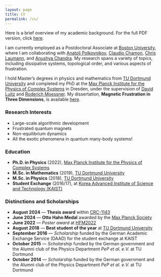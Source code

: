 ```yaml
---
layout: page
title: CV
permalink: /cv/
---
```


Here is a brief overview of my academic background. For the full PDF version, click [here](assets/cv.pdf).


I am currently employed as a Postdoctoral Associate at [Boston University](https://www.bu.edu/), where I am collaborating with [Anatoli Polkovnikov](https://www.bu.edu/eng/profile/anatoli-polkovnikov/), [Claudio Chamon](https://www.bu.edu/eng/profile/claudio-chamon/), [Chris Laumann](https://www.bu.edu/physics/profile/christopher-laumann/), and [Anushya Chandra](https://www.bu.edu/physics/profile/anushya-chandran/). My research spans a variety of topics, including dissipative systems, topological order, and various aspects of frustration.

I hold Master’s degrees in physics and mathematics from [TU Dortmund University](https://www.tu-dortmund.de/) and completed my PhD at the [Max Planck Institute for the Physics of Complex Systems](https://www.pks.mpg.de/) in Dresden, under the supervision of [David Luitz](https://dluitz.github.io/) and [Roderich Moessner](https://www.pks.mpg.de/moessner). My dissertation, **Magnetic Frustration in Three Dimensions**, is available [here](https://tud.qucosa.de/landing-page/?tx_dlf[id]=https%3A%2F%2Ftud.qucosa.de%2Fapi%2Fqucosa%253A82937%2Fmets).

### Research Interests

- Large-scale algorithmic development
- Frustrated quantum magnets
- Non-equilibrium dynamics
- All the exotic phenomena in quantum many-body systems!

### Education

- **Ph.D. in Physics** (2022), [Max Planck Institute for the Physics of Complex Systems](https://www.pks.mpg.de/)
- **M.Sc. in Mathematics** (2019), [TU Dortmund University](https://www.tu-dortmund.de/)
- **M.Sc. in Physics** (2018), [TU Dortmund University](https://www.tu-dortmund.de/)
- **Student Exchange** (2016/17), at [Korea Advanced Institute of Science and Technology (KAIST)](https://www.kaist.ac.kr/en/) 


### Distinctions and Scholarships

- **August 2024** — **Thesis award** within [CRC-1143](https://tu-dresden.de/mn/physik/sfb1143?set_language=en)
- **June 2024** — **Otto Hahn Medal** awarded by the [Max Planck Society](https://www.mpg.de/prizes/otto-hahn-medal)
- **June 2022** — *Poster award* at [HFM2022](https://hfm2022.sciencesconf.org/)
- **August 2018** — **Best student of the year** at [TU Dortmund University](https://physik.tu-dortmund.de/en/study/foerderung-von-studierenden/awards/best-of-year-prize/)
- **September 2016** — *Scholarship* funded by the German Academic Exchange Service (DAAD) for the student exchange at KAIST
- **October 2015** — *Scholarship* funded by the German government and the Alumni club of the Physics Department *PeP et al. e.V.* at TU Dortmund
- **October 2014** — *Scholarship* funded by the German government and the Alumni club of the Physics Department *PeP et al. e.V.* at TU Dortmund

